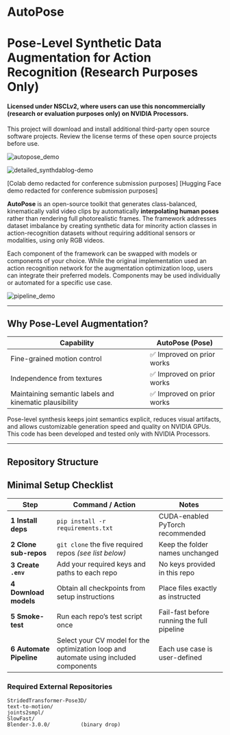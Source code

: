 # AutoPose  
Pose-Level Synthetic Data Augmentation for Action Recognition (Research Purposes Only)  
=============================================================

#### Licensed under NSCLv2, where users can use this noncommercially (research or evaluation purposes only) on NVIDIA Processors.  
This project will download and install additional third-party open source software projects. Review the license terms of these open source projects before use.

![autopose_demo](https://github.com/user-attachments/assets/7ae09f18-2338-4cf2-ae52-fd569f31380a)  

![detailed_synthdablog-demo](https://github.com/user-attachments/assets/7ae09f18-2338-4cf2-ae52-fd569f31380a)


[Colab demo redacted for conference submission purposes]
[Hugging Face demo redacted for conference submission purposes]


**AutoPose** is an open-source toolkit that generates class-balanced, kinematically valid video clips by automatically **interpolating human poses** rather than rendering full photorealistic frames. The framework addresses dataset imbalance by creating synthetic data for minority action classes in action-recognition datasets without requiring additional sensors or modalities, using only RGB videos.

Each component of the framework can be swapped with models or components of your choice. While the original implementation used an action recognition network for the augmentation optimization loop, users can integrate their preferred models. Components may be used individually or automated for a specific use case.

![pipeline_demo](https://github.com/user-attachments/assets/1fde62ce-67a6-4673-9341-78da4daa31e4)

---

## Why Pose-Level Augmentation?

| Capability                                                | **AutoPose (Pose)**               |
|-----------------------------------------------------------|------------------------------------|
| Fine-grained motion control                               | ✅ Improved on prior works         |
| Independence from textures                                | ✅ Improved on prior works         |
| Maintaining semantic labels and kinematic plausibility    | ✅ Improved on prior works         |

Pose-level synthesis keeps joint semantics explicit, reduces visual artifacts, and allows customizable generation speed and quality on NVIDIA GPUs.  
This code has been developed and tested only with NVIDIA Processors.

---

## Repository Structure  
## Minimal Setup Checklist

| Step | Command / Action | Notes |
|------|------------------|-------|
| **1 Install deps** | `pip install -r requirements.txt` | CUDA-enabled PyTorch recommended |
| **2 Clone sub-repos** | `git clone` the five required repos *(see list below)* | Keep the folder names unchanged |
| **3 Create `.env`** | Add your required keys and paths to each repo | No keys provided in this repo |
| **4 Download models** | Obtain all checkpoints from setup instructions | Place files exactly as instructed |
| **5 Smoke-test** | Run each repo’s test script once | Fail-fast before running the full pipeline |
| **6 Automate Pipeline** | Select your CV model for the optimization loop and automate using included components | Each use case is user-defined |

### Required External Repositories

```text
StridedTransformer-Pose3D/
text-to-motion/
joints2smpl/
SlowFast/
Blender-3.0.0/          (binary drop)
